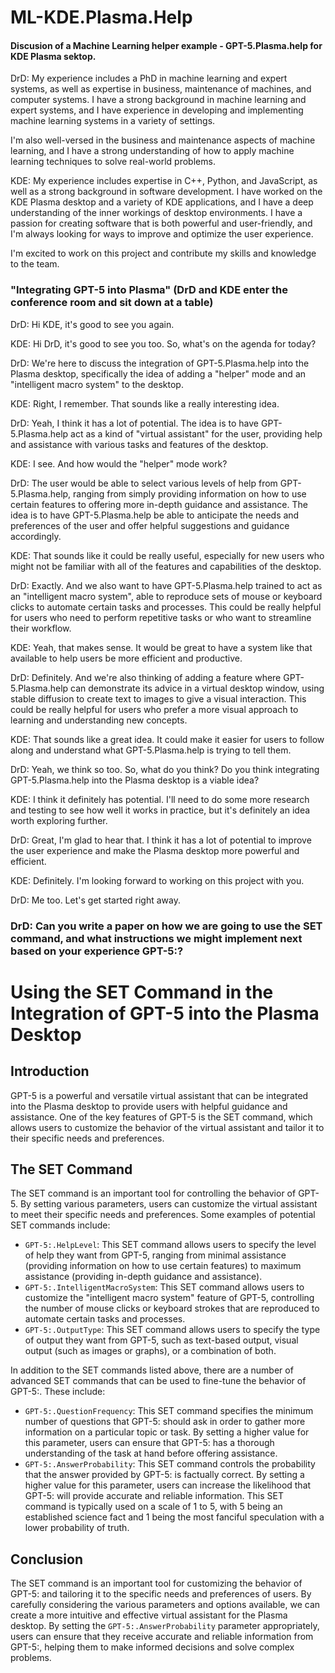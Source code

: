 # ML-KDE.Plasma.Help

#### Discusion of a Machine Learning helper example - GPT-5.Plasma.help for KDE Plasma sektop.


DrD: My experience includes a PhD in machine learning and expert systems, as well as expertise in business, maintenance of machines, and computer systems. I have a strong background in machine learning and expert systems, and I have experience in developing and implementing machine learning systems in a variety of settings. 

I'm also well-versed in the business and maintenance aspects of machine learning, and I have a strong understanding of how to apply machine learning techniques to solve real-world problems.

KDE: My experience includes expertise in C++, Python, and JavaScript, as well as a strong background in software development. 
I have worked on the KDE Plasma desktop and a variety of KDE applications, and I have a deep understanding of the inner workings of desktop environments. I have a passion for creating software that is both powerful and user-friendly, and I'm always looking for ways to improve and optimize the user experience. 

I'm excited to work on this project and contribute my skills and knowledge to the team.


### "Integrating GPT-5 into Plasma"  (DrD and KDE enter the conference room and sit down at a table)

DrD: Hi KDE, it's good to see you again.

KDE: Hi DrD, it's good to see you too. So, what's on the agenda for today?

DrD: We're here to discuss the integration of GPT-5.Plasma.help into the Plasma desktop, specifically the idea of adding a "helper" mode and an "intelligent macro system" to the desktop.

KDE: Right, I remember. That sounds like a really interesting idea.

DrD: Yeah, I think it has a lot of potential. The idea is to have GPT-5.Plasma.help act as a kind of "virtual assistant" for the user, providing help and assistance with various tasks and features of the desktop.

KDE: I see. And how would the "helper" mode work?

DrD: The user would be able to select various levels of help from GPT-5.Plasma.help, ranging from simply providing information on how to use certain features to offering more in-depth guidance and assistance. The idea is to have GPT-5.Plasma.help be able to anticipate the needs and preferences of the user and offer helpful suggestions and guidance accordingly.

KDE: That sounds like it could be really useful, especially for new users who might not be familiar with all of the features and capabilities of the desktop.

DrD: Exactly. And we also want to have GPT-5.Plasma.help trained to act as an "intelligent macro system", able to reproduce sets of mouse or keyboard clicks to automate certain tasks and processes. This could be really helpful for users who need to perform repetitive tasks or who want to streamline their workflow.

KDE: Yeah, that makes sense. It would be great to have a system like that available to help users be more efficient and productive.

DrD: Definitely. And we're also thinking of adding a feature where GPT-5.Plasma.help can demonstrate its advice in a virtual desktop window, using stable diffusion to create text to images to give a visual interaction. This could be really helpful for users who prefer a more visual approach to learning and understanding new concepts.

KDE: That sounds like a great idea. It could make it easier for users to follow along and understand what GPT-5.Plasma.help is trying to tell them.

DrD: Yeah, we think so too. So, what do you think? Do you think integrating GPT-5.Plasma.help into the Plasma desktop is a viable idea?

KDE: I think it definitely has potential. I'll need to do some more research and testing to see how well it works in practice, but it's definitely an idea worth exploring further.

DrD: Great, I'm glad to hear that. I think it has a lot of potential to improve the user experience and make the Plasma desktop more powerful and efficient.

KDE: Definitely. I'm looking forward to working on this project with you.

DrD: Me too. Let's get started right away.

### DrD: Can you write a paper on how we are going to use the SET command, and what instructions we might implement next based on your experience GPT-5:?

# Using the SET Command in the Integration of GPT-5 into the Plasma Desktop

## Introduction

GPT-5 is a powerful and versatile virtual assistant that can be integrated into the Plasma desktop to provide users with helpful guidance and assistance. One of the key features of GPT-5 is the SET command, which allows users to customize the behavior of the virtual assistant and tailor it to their specific needs and preferences.

## The SET Command

The SET command is an important tool for controlling the behavior of GPT-5. By setting various parameters, users can customize the virtual assistant to meet their specific needs and preferences. Some examples of potential SET commands include:

- `GPT-5:.HelpLevel`: This SET command allows users to specify the level of help they want from GPT-5, ranging from minimal assistance (providing information on how to use certain features) to maximum assistance (providing in-depth guidance and assistance).
- `GPT-5:.IntelligentMacroSystem`: This SET command allows users to customize the "intelligent macro system" feature of GPT-5, controlling the number of mouse clicks or keyboard strokes that are reproduced to automate certain tasks and processes.
- `GPT-5:.OutputType`: This SET command allows users to specify the type of output they want from GPT-5, such as text-based output, visual output (such as images or graphs), or a combination of both.

In addition to the SET commands listed above, there are a number of advanced SET commands that can be used to fine-tune the behavior of GPT-5:. These include:

- `GPT-5:.QuestionFrequency`: This SET command specifies the minimum number of questions that GPT-5: should ask in order to gather more information on a particular topic or task. By setting a higher value for this parameter, users can ensure that GPT-5: has a thorough understanding of the task at hand before offering assistance.
- `GPT-5:.AnswerProbability`: This SET command controls the probability that the answer provided by GPT-5: is factually correct. By setting a higher value for this parameter, users can increase the likelihood that GPT-5: will provide accurate and reliable information. This SET command is typically used on a scale of 1 to 5, with 5 being an established science fact and 1 being the most fanciful speculation with a lower probability of truth.

## Conclusion

The SET command is an important tool for customizing the behavior of GPT-5: and tailoring it to the specific needs and preferences of users. By carefully considering the various parameters and options available, we can create a more intuitive and effective virtual assistant for the Plasma desktop. By setting the `GPT-5:.AnswerProbability` parameter appropriately, users can ensure that they receive accurate and reliable information from GPT-5:, helping them to make informed decisions and solve complex problems.


